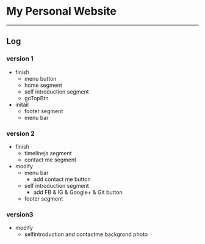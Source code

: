 # My Personal Website
***





## Log
### version 1
*	finish 
	*	menu button
	*   home segment
	*	self introduction segment
	*	goTopBtn
*	initail 
	*	footer segment
	*	menu bar

### version 2
*	finish
	*	timelinejs segment
	*	contact me segment
*	modify
	*	menu bar
		*	add contact me button
	*	self introduction segment
		*	add FB & IG & Google+ & Git button
	*	footer segment

### version3
*	modify
	*	selfintroduction and contactme backgrond photo